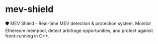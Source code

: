 # mev-shield
🛡️ MEV Shield - Real-time MEV detection &amp; protection system. Monitor Ethereum mempool, detect arbitrage opportunities, and protect against front-running in C++.
